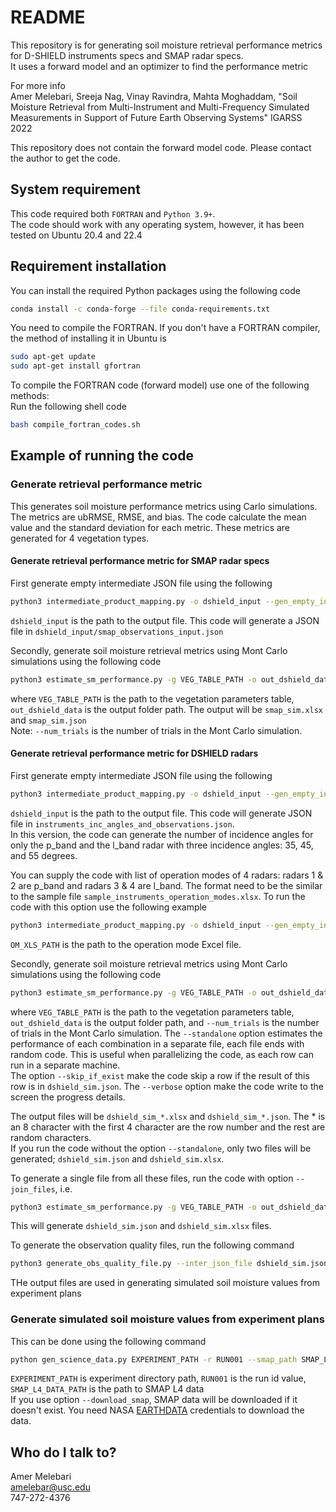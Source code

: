 # README #

This repository is for generating soil moisture retrieval performance metrics for D-SHIELD instruments specs and SMAP radar specs.  
It uses a forward model and an optimizer to find the performance metric 

For more info   
Amer Melebari, Sreeja Nag, Vinay Ravindra, Mahta Moghaddam, "Soil Moisture Retrieval from Multi-Instrument and Multi-Frequency Simulated Measurements in Support of Future Earth Observing Systems" IGARSS 2022

This repository does not contain the forward model code. Please contact the author to get the code.  
## System requirement  
This code required both `FORTRAN` and `Python 3.9+`.  
The code should work with any operating system, however, it has been tested on Ubuntu 20.4 and 22.4  
## Requirement installation

You can install the required Python packages using the following code

```bash   
conda install -c conda-forge --file conda-requirements.txt
```

You need to compile the FORTRAN. If you don't have a FORTRAN compiler, the method of installing it in Ubuntu is
```bash
sudo apt-get update
sudo apt-get install gfortran
```

To compile the FORTRAN code (forward model) use one of the following methods:   
Run the following shell code  
```bash  
bash compile_fortran_codes.sh
```

## Example of running the code

### Generate retrieval performance metric   
This generates soil moisture performance metrics using Carlo simulations. The metrics are ubRMSE, RMSE, and bias. The code calculate the mean value 
and the standard deviation for each metric. These metrics are generated for 4 vegetation types.  

#### Generate retrieval performance metric for SMAP radar specs   
First generate empty intermediate JSON file using the following   
```bash   
python3 intermediate_product_mapping.py -o dshield_input --gen_empty_inter_file_smap  
```
`dshield_input` is the path to the output file. This code will generate a JSON file in `dshield_input/smap_observations_input.json`  

Secondly, generate soil moisture retrieval metrics using Mont Carlo simulations using the following code   
```bash 
python3 estimate_sm_performance.py -g VEG_TABLE_PATH -o out_dshield_data --num_trials 10 --in_json_file dshield_input/smap_observations_input.json --out_xls_name smap_sim.xlsx  
```  
where ``VEG_TABLE_PATH`` is the path to the vegetation parameters table, `out_dshield_data` is the output folder path. The output will be `smap_sim.xlsx` and ``smap_sim.json``  
Note: ``--num_trials`` is the number of trials in the Mont Carlo simulation.

#### Generate retrieval performance metric for DSHIELD radars 
First generate empty intermediate JSON file using the following
```bash   
python3 intermediate_product_mapping.py -o dshield_input --gen_empty_inter_file_smap
```
`dshield_input` is the path to the output file. This code will generate JSON file in `instruments_inc_angles_and_observations.json`.  
In this version, the code can generate the number of incidence angles for only the p_band and the l_band radar with three incidence angles: 35, 45, and 55 degrees.  

You can supply the code with list of operation modes of 4 radars: radars 1 & 2 are p_band and radars 3 & 4 are l_band. The format need to be the similar to 
the sample file `sample_instruments_operation_modes.xlsx`.
To run the code with this option use the following example
```bash   
python3 intermediate_product_mapping.py -o dshield_input --gen_empty_inter_file_smap --op_mode_xls_path OM_XLS_PATH
```
`OM_XLS_PATH` is the path to the operation mode Excel file.  

Secondly, generate soil moisture retrieval metrics using Mont Carlo simulations using the following code
```bash 
python3 estimate_sm_performance.py -g VEG_TABLE_PATH -o out_dshield_data --num_trials 10  --in_json_file dshield_input/instruments_inc_angles_and_observations.json --out_xls_name dshield_sim.xlsx --standalone  --skip_if_exist --verbose 
```
where ``VEG_TABLE_PATH`` is the path to the vegetation parameters table, `out_dshield_data` is the output folder path, and ``--num_trials`` is the number of trials in the Mont Carlo simulation. 
The `--standalone` option estimates the performance of each combination in a separate file, each file ends with random code. This is useful when parallelizing the code, as each row can run in a separate machine.  
The option `--skip_if_exist` make the code skip a row if the result of this row is in `dshield_sim.json`.  The `--verbose` option make the code write to the screen the progress details.

The output files will be `dshield_sim_*.xlsx` and ``dshield_sim_*.json``. The * is an 8 character with the first 4 character are the row number and the rest are random characters.   
If you run the code without the option `--standalone`, only two files will be generated; `dshield_sim.json` and `dshield_sim.xlsx`. 

To generate a single file from all these files, run the code with option `--join_files`, i.e.  
```bash 
python3 estimate_sm_performance.py -g VEG_TABLE_PATH -o out_dshield_data --num_trials 10  --out_xls_name dshield_sim.xlsx --join_files 
```
This will generate `dshield_sim.json` and `dshield_sim.xlsx` files.

To generate the observation quality files, run the following command 
```bash 
python3 generate_obs_quality_file.py --inter_json_file dshield_sim.json  -o OUT_FOLDER
```
THe output files are used in generating simulated soil moisture values from experiment plans
### Generate simulated soil moisture values from experiment plans  
This can be done using the following command
```bash
python gen_science_data.py EXPERIMENT_PATH -r RUN001 --smap_path SMAP_L4_DATA_PATH  --download_smap
```
`EXPERIMENT_PATH` is experiment directory path, `RUN001` is the run id value, `SMAP_L4_DATA_PATH` is the path to SMAP L4 data  
If you use option `--download_smap`, SMAP data will be downloaded if it doesn't exist. You need NASA [EARTHDATA](https://urs.earthdata.nasa.gov/) credentials to download the data.

## Who do I talk to?
Amer Melebari  
amelebar@usc.edu  
747-272-4376